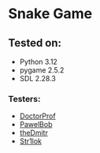 # Snake Game

## Tested on:
* Python 3.12
* pygame 2.5.2
* SDL 2.28.3


### Testers:
- [DoctorProf](https://github.com/DoctorProf)
- [PawelBob](https://github.com/PawelBob)
- [theDmitr](https://github.com/theDmitr)
- [Str1lok](https://github.com/Str1lok)